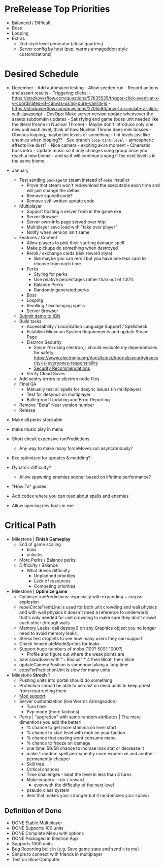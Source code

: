 # PreRelease Top Priorities
- Balanced / Difficult
- Boss
- Looping
- Extras
    - 2nd style level generator (close quarters)
    - Server config by host (pvp, worms armageddon style customizations)
# Desired Schedule
- December
        - Add automated testing
            - Allow seeded run
            - Record actions and assert results
            - Triggering clicks:
                - https://stackoverflow.com/questions/57835535/trigger-click-event-at-x-y-coordinates-of-canvas-using-pure-vanilla-js
                - https://stackoverflow.com/questions/2705583/how-to-simulate-a-click-with-javascript
        - DevOps: Make server version update whenvever the assets subdomain updates
        - Satisfying end game (boss unit needed like the literal throne in Nuclear Throne)
            - Maybe don't introduce only one new unit each level, think of how Nuclear Throne does mini bosses
            - Obvious looping, maybe tint levels or something
            - tint levels just like enemies when looping??
                - See branch `loop-tint-level`
            - atmospheric effects like dust?
            - Nice camera
                - exciting akira moment
                - Cinematic boss intro
        - Update music so it only changes song group once you reach a new biome
            - and so it will continue a song if the next level is in the same biome
- January
    - Test sending `package` to steam instead of `make` installer
        - Prove that steam won't redownload the executable each time and will just change the deltas
        - Remove squirell code?
        - Remove self-written update code
    - Multiplayer
        - Support hosting a server from in the game exe
        - Server Browser
        - Server own-info page served over http
        - Multiplayer save load with "take over player"
        - Notify when version isn't same
    - Features / Content
        - Allow players to pick their starting damage spell
        - Make pickups do something when destroyed
        - Reroll / exchange cards (risk reward style)
            - like maybe you can reroll but you have one less card to choose from each time
        - Perks
            - Styling for perks
            - Use relative percentages rather than out of 100%
            - Balance Perks
            - Randomly generated perks
        - Boss
        - Looping
        - Rerolling / exchanging spells
        - Server Browser
    - [Submit demo to IGN](https://corp.ign.com/submit-a-game)
    - Build tasks
        - Accessability / Localization Language Support / Spellcheck
        - Establish Minimum System Requirements and update Steam Page
        - Electron Security
            - Since I'm using electron, I should evaluate my dependencies for safety: https://www.electronjs.org/docs/latest/tutorial/security#security-is-everyones-responsibility
            - [Security Recommendations](https://www.electronjs.org/docs/latest/tutorial/security#checklist-security-recommendations)
        - Verify Cloud Saves
    - Add sentry errors to electron node files
    - Final QA
        - Manually test all spells for desync issues (in multiplayer)
        - Test for desyncs on multiplayer
        - Bulletproof Updating and Error Reporting
    - Remove "Beta" Near version number
    - Release

- Make all perks stackable
- make music play in menu
    
- Short circuit expensive runPredictions
    - Any way to make many forceMoves run asyncronously?
- Exe optimized for updates & modding?
- Dynamic difficulty?
    - Allow spawning enemies sooner based on lifetime performance?
- "How To" guides
- Add codex where you can read about spells and enemies
- Allow opening dev tools in exe
# Critical Path
- Milestone | **Finish Gameplay**
    - End of game scaling
        - boss
        - unlocks
    - More Perks / Balance perks
    - Difficulty / Balance
        - What drives difficulty
            - Unplanned priorities
            - Lack of resources
            - Competing priorities
- Milestone | **Optimize game**
    - Optimize runPredictions: especially with expanding + corpse explosion
    - repelCircleFromLine is used for both unit crowding and wall physics and with wall physics it doesn't need a reference to underworld, that's only needed for unit crowding to make sure they don't crowd each other through walls
    - Memory Leaks: call destroy() on any Graphics object you no longer need to avoid memory leaks.
    - Stress test droplets to see how many users they can support
    - Check ImmediateModeSprites for leaks
    - Support huge numbers of mobs (100? 500? 1000?)
        - Profile and figure out where the weak points are
    - Saw slowdown with "+ Radius" * 4 then Bloat, then Slice
    - updateCameraPosition is somehow taking a long time
    - copyForPredictionUnit is slow for many units
- Milestone **Strech 1**
    - Pushing units into portal should do something
    - Protection should be able to be cast on dead units to keep priest from resurrecting them
    - [Mod support](https://partner.steamgames.com/doc/features/workshop)
    - Server customization (like Worms Armageddon)
        - Turn time
        - Pvp mode (more factions)
    - Perks | "upgrades" with some random attributes | The more dimentions you add the better!
        - % chance to get more stamina on level start
        - % chance to start level with mob on your faction
        - % chance that casting wont consume mana
        - % chance to freeze on damage
        - one time: 50/50 chance to incrase max stat or decrease it
        - make 1 random spell permanently more expensive and another permanently cheaper
        - Skill tree
        - Critical chances
        - Time challenges - beat the level in less than 3 turns
        - Make wagers - risk / reward
            - even with the difficulty of the next level
        - pseudo class system
        - item that makes your stronger but it randomizes your spawn

## Definition of Done
- DONE Stable Multiplayer
- DONE Supports 100 units
- DONE Complete Menu with options
- DONE Packaged in Electron App
- Supports 1000 units
- Bug Reporting built in (e.g. Save game state and send it to me)
- Simple to connect with friends in multiplayer
- Test on Slow Computer